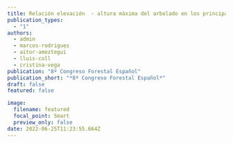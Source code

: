 ```yaml
---
title: Relación elevación  - altura màxima del arbolado en los principales   sistemas montañosos Europeos
publication_types:
  - "1"
authors:
  - admin
  - marcos-rodrigues
  - aitor-ameztegui
  - lluis-coll
  - cristina-vega
publication: "8º Congreso Forestal Español"
publication_short: "*8º Congreso Forestal Español*"
draft: false
featured: false

image:
  filename: featured
  focal_point: Smart
  preview_only: false
date: 2022-06-25T11:23:55.664Z
---
```

